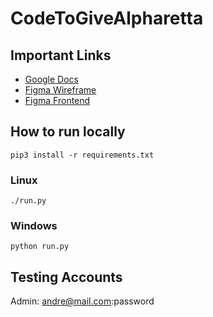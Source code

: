 # CodeToGiveAlpharetta

## Important Links
- [Google Docs](https://docs.google.com/document/d/1Y4nOp9KAwRexFJ1SNVYSL_F9J6QAfl_tHtQLCJPmo8U/edit)
- [Figma Wireframe](https://www.figma.com/file/YctDeTPcQnwaGFwI1gNOqx/CodetoGive?node-id=0%3A1)
- [Figma Frontend](https://www.figma.com/file/To8MMf0wiGE86U4Lp2oipE/CodetoGive-Webpage?node-id=64%3A728)

## How to run locally
```
pip3 install -r requirements.txt
```

### Linux
```
./run.py
```
### Windows
```
python run.py
```


## Testing Accounts
Admin:
    andre@mail.com:password